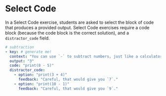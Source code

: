 # Select Code

In a Select Code exercise, students are asked to select the block of code that
produces a provided output. Select Code exercises require a code block (because
the code block is the correct solution), and a `distractor_code` field.

```yaml
# subtraction
- key: # generate me!
  context: "You can use `-` to subtract numbers, just like a calculator."
  output: "3"
  code: "print(8 - 5)"
  distractor_code:
    - option: "print(3 + 4)"
      feedback: "Careful, that would give you `7`."
    - option: "print(10 - 1)"
      feedback: "Careful, that would give you `9`."
```
